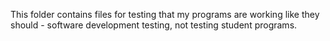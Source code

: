 This folder contains files for testing that my programs are working like they should - software development testing, not testing student programs.